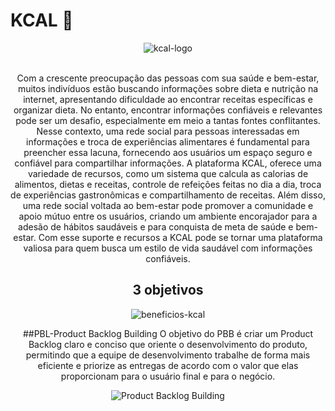# KCAL 🍏 
<meta name="viewport" content="width=device-width, initial-scale=1.0, minimum-scale=1.0">

<div align="center">

  
![kcal-logo](https://github.com/matrixPUC/KCAL/assets/91105011/8ea88046-2591-4e74-a6c5-6799a4b1502f)

 <br>
  Com a crescente preocupação das pessoas com sua saúde e bem-estar, muitos indivíduos estão buscando informações sobre dieta e nutrição na internet, apresentando dificuldade ao encontrar receitas específicas e organizar dieta. No entanto, encontrar informações confiáveis e relevantes pode ser um desafio, especialmente em meio a tantas fontes conflitantes. 
Nesse contexto, uma rede social para pessoas interessadas em informações e troca de experiências alimentares é fundamental para preencher essa lacuna, fornecendo aos usuários um espaço seguro e confiável para compartilhar informações.  A plataforma KCAL, oferece uma variedade de recursos, como um sistema que calcula   as calorias de alimentos, dietas e receitas, controle de refeições feitas no dia a dia, troca de experiências gastronômicas e compartilhamento de receitas. 
Além disso, uma rede social voltada ao bem-estar pode promover a comunidade e apoio mútuo entre os usuários, criando um ambiente encorajador para a adesão de hábitos saudáveis e para conquista de meta de saúde e bem-estar.
Com esse suporte e recursos a KCAL pode se tornar uma plataforma valiosa para quem busca um estilo de vida saudável com informações confiáveis.
  


## 3 objetivos 


![beneficios-kcal](https://github.com/matrixPUC/KCAL/assets/91105011/a6901a2f-bf05-41f7-99b9-22810e3efdf8)

 
 ##PBL-Product Backlog Building 
  O objetivo do PBB é criar um Product Backlog claro e conciso que oriente o desenvolvimento do produto, permitindo que a equipe de desenvolvimento trabalhe de forma mais eficiente e priorize as entregas de acordo com o valor que elas proporcionam para o usuário final e para o negócio.

![Product Backlog Building](https://github.com/matrixPUC/KCAL/assets/91105011/1c682e5b-8bdd-4b8a-ad92-7762a017294d)
  
  </div>
